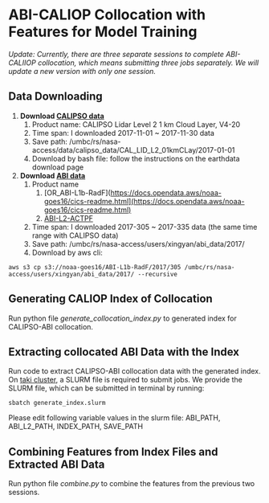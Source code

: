 # ABI-CALIOP Collocation with Features for Model Training

*Update: Currently, there are three separate sessions to complete ABI-CALIIOP collocation, which means submitting three jobs separately. We will update a new version with only one session.*

## Data Downloading

1. **Download [CALIPSO data](https://search.earthdata.nasa.gov/search/granules?p=C1556717898-LARC_ASDC&pg[0][v]=f&pg[0][gsk]=-start_date&q=cal_lid_l2_01kmclay&tl=1707754578.127!3!!&lat=-0.0703125&long=-0.0703125)**
   1. Product name: CALIPSO Lidar Level 2 1 km Cloud Layer, V4-20
   2. Time span: I downloaded 2017-11-01 ~ 2017-11-30 data
   3. Save path: /umbc/rs/nasa-access/data/calipso_data/CAL_LID_L2_01kmCLay/2017-01-01
   4. Download by bash file: follow the instructions on the earthdata download page
2. **Download [ABI data](https://www.goes-r.gov/spacesegment/abi.html)**
   1. Product name
      1. [OR_ABI-L1b-RadF](https://docs.opendata.aws/noaa-goes16/cics-readme.html](https://docs.opendata.aws/noaa-goes16/cics-readme.html)
      2. [ABI-L2-ACTPF](https://www.ncei.noaa.gov/access/metadata/landing-page/bin/iso?id=gov.noaa.ncdc:C01504)
   2. Time span: I downloaded 2017-305 ~ 2017-335 data (the same time range with CALIPSO data)
   3. Save path: /umbc/rs/nasa-access/users/xingyan/abi_data/2017/
   4. Download by aws cli: 

`aws s3 cp s3://noaa-goes16/ABI-L1b-RadF/2017/305 /umbc/rs/nasa-access/users/xingyan/abi_data/2017/ --recursive`

## Generating CALIOP Index of Collocation

Run python file *generate_collocation_index.py* to generated index for CALIPSO-ABI collocation. 

## Extracting collocated ABI Data with the Index

Run code to extract CALIPSO-ABI collocation data with the generated index. On [taki cluster](https://hpcf.umbc.edu/system-description-taki/), a SLURM file is required to submit jobs. We provide the SLURM file, which can be submitted in terminal by running:

`sbatch generate_index.slurm`

Please edit following variable values in the slurm file: ABI_PATH, ABI_L2_PATH, INDEX_PATH, SAVE_PATH

## Combining Features from Index Files and Extracted ABI Data

Run python file *combine.py* to combine the features from the previous two sessions.
